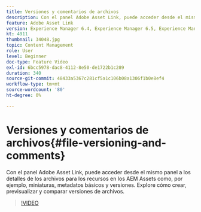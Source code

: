 ```yaml
---
title: Versiones y comentarios de archivos
description: Con el panel Adobe Asset Link, puede acceder desde el mismo panel a los detalles de los archivos para los recursos en los AEM Assets como, por ejemplo, miniaturas, metadatos básicos y versiones. Explore cómo crear, previsualizar y comparar versiones de archivos.
feature: Adobe Asset Link
version: Experience Manager 6.4, Experience Manager 6.5, Experience Manager as a Cloud Service
kt: 4911
thumbnail: 34048.jpg
topic: Content Management
role: User
level: Beginner
doc-type: Feature Video
exl-id: 6bcc5978-dac8-4112-8e50-de1722b1c289
duration: 340
source-git-commit: 48433a5367c281cf5a1c106b08a1306f1b0e8ef4
workflow-type: tm+mt
source-wordcount: '80'
ht-degree: 0%

---
```


# Versiones y comentarios de archivos{#file-versioning-and-comments}

Con el panel Adobe Asset Link, puede acceder desde el mismo panel a los detalles de los archivos para los recursos en los AEM Assets como, por ejemplo, miniaturas, metadatos básicos y versiones. Explore cómo crear, previsualizar y comparar versiones de archivos.

>[!VIDEO](https://video.tv.adobe.com/v/38627?quality=12&learn=on&captions=spa)
